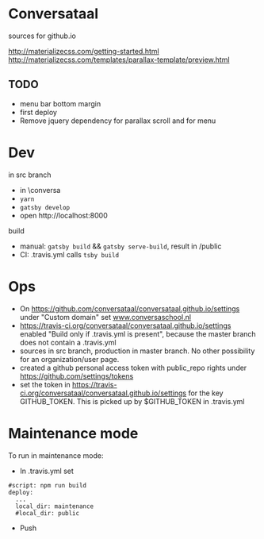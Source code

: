 # Conversataal
sources for github.io

http://materializecss.com/getting-started.html
http://materializecss.com/templates/parallax-template/preview.html

## TODO

* menu bar bottom margin
* first deploy
* Remove jquery dependency for parallax scroll and for menu


# Dev

in src branch

* in \conversa
* `yarn`
* `gatsby develop`
* open http://localhost:8000

build

* manual: `gatsby build` && `gatsby serve-build`, result in /public
* CI: .travis.yml calls `tsby build`

# Ops

* On https://github.com/conversataal/conversataal.github.io/settings under "Custom domain" set www.conversaschool.nl
* https://travis-ci.org/conversataal/conversataal.github.io/settings enabled "Build only if .travis.yml is present", because the master branch does not contain a .travis.yml
* sources in src branch, production in master branch. No other possibility for an organization/user page.
* created a github personal access token with public_repo rights under https://github.com/settings/tokens
* set the token in https://travis-ci.org/conversataal/conversataal.github.io/settings for the key GITHUB_TOKEN. This is picked up by $GITHUB_TOKEN in .travis.yml

# Maintenance mode

To run in maintenance mode:

* In .travis.yml set
```
#script: npm run build
deploy:
  ...
  local_dir: maintenance
  #local_dir: public
```
* Push